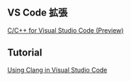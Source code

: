 ## VS Code 拡張
[C/C++ for Visual Studio Code (Preview)](https://code.visualstudio.com/docs/languages/cpp)

## Tutorial
[Using Clang in Visual Studio Code](https://code.visualstudio.com/docs/cpp/config-clang-mac)

